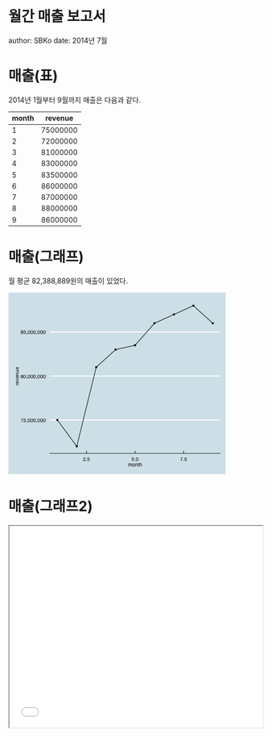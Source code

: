 월간 매출 보고서
========================================================
author: SBKo
date: 2014년 7월







매출(표)
========================================================


2014년 1월부터 9월까지 매출은 다음과 같다.

<table>
 <thead>
  <tr>
   <th> month </th>
   <th> revenue </th>
  </tr>
 </thead>
<tbody>
  <tr>
   <td> 1 </td>
   <td> 75000000 </td>
  </tr>
  <tr>
   <td> 2 </td>
   <td> 72000000 </td>
  </tr>
  <tr>
   <td> 3 </td>
   <td> 81000000 </td>
  </tr>
  <tr>
   <td> 4 </td>
   <td> 83000000 </td>
  </tr>
  <tr>
   <td> 5 </td>
   <td> 83500000 </td>
  </tr>
  <tr>
   <td> 6 </td>
   <td> 86000000 </td>
  </tr>
  <tr>
   <td> 7 </td>
   <td> 87000000 </td>
  </tr>
  <tr>
   <td> 8 </td>
   <td> 88000000 </td>
  </tr>
  <tr>
   <td> 9 </td>
   <td> 86000000 </td>
  </tr>
</tbody>
</table>



매출(그래프)
========================================================

월 평균 82,388,889원의 매출이 있었다.

![plot of chunk unnamed-chunk-4](revenue-figure/unnamed-chunk-4.png) 


매출(그래프2)
=========================================================

<iframe src='
revenue-figure/unnamed-chunk-5.html
' scrolling='no' seamless class='rChart 
morris
 '
id=iframe-
chart153b95b58ff70
></iframe>
<style>iframe.rChart{ width: 100%; height: 400px;}</style>

